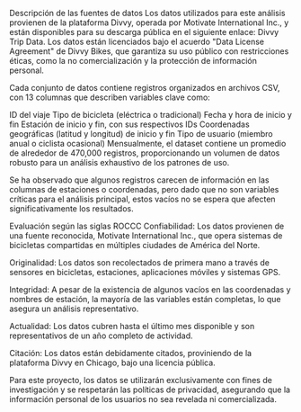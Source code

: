 Descripción de las fuentes de datos
Los datos utilizados para este análisis provienen de la plataforma Divvy, operada por Motivate International Inc., y están disponibles para su descarga pública en el siguiente enlace: Divvy Trip Data. Los datos están licenciados bajo el acuerdo "Data License Agreement" de Divvy Bikes, que garantiza su uso público con restricciones éticas, como la no comercialización y la protección de información personal.

Cada conjunto de datos contiene registros organizados en archivos CSV, con 13 columnas que describen variables clave como:

ID del viaje
Tipo de bicicleta (eléctrica o tradicional)
Fecha y hora de inicio y fin
Estación de inicio y fin, con sus respectivos IDs
Coordenadas geográficas (latitud y longitud) de inicio y fin
Tipo de usuario (miembro anual o ciclista ocasional)
Mensualmente, el dataset contiene un promedio de alrededor de 470,000 registros, proporcionando un volumen de datos robusto para un análisis exhaustivo de los patrones de uso.

Se ha observado que algunos registros carecen de información en las columnas de estaciones o coordenadas, pero dado que no son variables críticas para el análisis principal, estos vacíos no se espera que afecten significativamente los resultados.

Evaluación según las siglas ROCCC
Confiabilidad:
Los datos provienen de una fuente reconocida, Motivate International Inc., que opera sistemas de bicicletas compartidas en múltiples ciudades de América del Norte.

Originalidad:
Los datos son recolectados de primera mano a través de sensores en bicicletas, estaciones, aplicaciones móviles y sistemas GPS.

Integridad:
A pesar de la existencia de algunos vacíos en las coordenadas y nombres de estación, la mayoría de las variables están completas, lo que asegura un análisis representativo.

Actualidad:
Los datos cubren hasta el último mes disponible y son representativos de un año completo de actividad.

Citación:
Los datos están debidamente citados, proviniendo de la plataforma Divvy en Chicago, bajo una licencia pública.

Para este proyecto, los datos se utilizarán exclusivamente con fines de investigación y se respetarán las políticas de privacidad, asegurando que la información personal de los usuarios no sea revelada ni comercializada.
